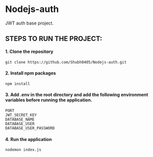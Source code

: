 # Nodejs-auth
JWT auth base project.

## STEPS TO RUN THE PROJECT:

#### 1. Clone the repository

```
git clone https://github.com/Shubh0405/Nodejs-auth.git
```

#### 2. Install npm packages

```
npm install
```

#### 3. Add .env in the root directory and add the following environment variables before running the application.

```
PORT
JWT_SECRET_KEY
DATABASE_NAME
DATABASE_USER
DATABASE_USER_PASSWORD

```

#### 4. Run the application

```
nodemon index.js
```
